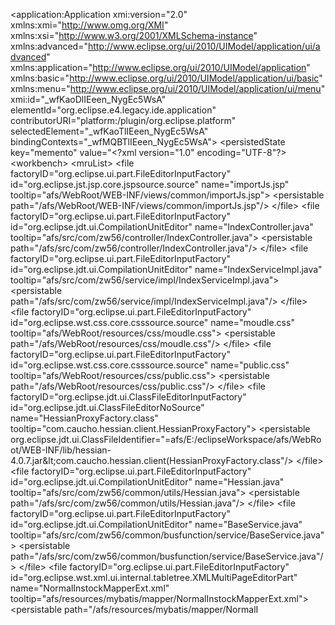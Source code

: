 <?xml version="1.0" encoding="ASCII"?>
<application:Application xmi:version="2.0" xmlns:xmi="http://www.omg.org/XMI" xmlns:xsi="http://www.w3.org/2001/XMLSchema-instance" xmlns:advanced="http://www.eclipse.org/ui/2010/UIModel/application/ui/advanced" xmlns:application="http://www.eclipse.org/ui/2010/UIModel/application" xmlns:basic="http://www.eclipse.org/ui/2010/UIModel/application/ui/basic" xmlns:menu="http://www.eclipse.org/ui/2010/UIModel/application/ui/menu" xmi:id="_wfKaoDlIEeen_NygEc5WsA" elementId="org.eclipse.e4.legacy.ide.application" contributorURI="platform:/plugin/org.eclipse.platform" selectedElement="_wfKaoTlIEeen_NygEc5WsA" bindingContexts="_wfMQBTlIEeen_NygEc5WsA">
  <persistedState key="memento" value="&lt;?xml version=&quot;1.0&quot; encoding=&quot;UTF-8&quot;?>&#xD;&#xA;&lt;workbench>&#xD;&#xA;&lt;mruList>&#xD;&#xA;&lt;file factoryID=&quot;org.eclipse.ui.part.FileEditorInputFactory&quot; id=&quot;org.eclipse.jst.jsp.core.jspsource.source&quot; name=&quot;importJs.jsp&quot; tooltip=&quot;afs/WebRoot/WEB-INF/views/common/importJs.jsp&quot;>&#xD;&#xA;&lt;persistable path=&quot;/afs/WebRoot/WEB-INF/views/common/importJs.jsp&quot;/>&#xD;&#xA;&lt;/file>&#xD;&#xA;&lt;file factoryID=&quot;org.eclipse.ui.part.FileEditorInputFactory&quot; id=&quot;org.eclipse.jdt.ui.CompilationUnitEditor&quot; name=&quot;IndexController.java&quot; tooltip=&quot;afs/src/com/zw56/controller/IndexController.java&quot;>&#xD;&#xA;&lt;persistable path=&quot;/afs/src/com/zw56/controller/IndexController.java&quot;/>&#xD;&#xA;&lt;/file>&#xD;&#xA;&lt;file factoryID=&quot;org.eclipse.ui.part.FileEditorInputFactory&quot; id=&quot;org.eclipse.jdt.ui.CompilationUnitEditor&quot; name=&quot;IndexServiceImpl.java&quot; tooltip=&quot;afs/src/com/zw56/service/impl/IndexServiceImpl.java&quot;>&#xD;&#xA;&lt;persistable path=&quot;/afs/src/com/zw56/service/impl/IndexServiceImpl.java&quot;/>&#xD;&#xA;&lt;/file>&#xD;&#xA;&lt;file factoryID=&quot;org.eclipse.ui.part.FileEditorInputFactory&quot; id=&quot;org.eclipse.wst.css.core.csssource.source&quot; name=&quot;moudle.css&quot; tooltip=&quot;afs/WebRoot/resources/css/moudle.css&quot;>&#xD;&#xA;&lt;persistable path=&quot;/afs/WebRoot/resources/css/moudle.css&quot;/>&#xD;&#xA;&lt;/file>&#xD;&#xA;&lt;file factoryID=&quot;org.eclipse.ui.part.FileEditorInputFactory&quot; id=&quot;org.eclipse.wst.css.core.csssource.source&quot; name=&quot;public.css&quot; tooltip=&quot;afs/WebRoot/resources/css/public.css&quot;>&#xD;&#xA;&lt;persistable path=&quot;/afs/WebRoot/resources/css/public.css&quot;/>&#xD;&#xA;&lt;/file>&#xD;&#xA;&lt;file factoryID=&quot;org.eclipse.jdt.ui.ClassFileEditorInputFactory&quot; id=&quot;org.eclipse.jdt.ui.ClassFileEditorNoSource&quot; name=&quot;HessianProxyFactory.class&quot; tooltip=&quot;com.caucho.hessian.client.HessianProxyFactory&quot;>&#xD;&#xA;&lt;persistable org.eclipse.jdt.ui.ClassFileIdentifier=&quot;=afs/E:\/eclipseWorkspace\/afs\/WebRoot\/WEB-INF\/lib\/hessian-4.0.7.jar&amp;lt;com.caucho.hessian.client(HessianProxyFactory.class&quot;/>&#xD;&#xA;&lt;/file>&#xD;&#xA;&lt;file factoryID=&quot;org.eclipse.ui.part.FileEditorInputFactory&quot; id=&quot;org.eclipse.jdt.ui.CompilationUnitEditor&quot; name=&quot;Hessian.java&quot; tooltip=&quot;afs/src/com/zw56/common/utils/Hessian.java&quot;>&#xD;&#xA;&lt;persistable path=&quot;/afs/src/com/zw56/common/utils/Hessian.java&quot;/>&#xD;&#xA;&lt;/file>&#xD;&#xA;&lt;file factoryID=&quot;org.eclipse.ui.part.FileEditorInputFactory&quot; id=&quot;org.eclipse.jdt.ui.CompilationUnitEditor&quot; name=&quot;BaseService.java&quot; tooltip=&quot;afs/src/com/zw56/common/busfunction/service/BaseService.java&quot;>&#xD;&#xA;&lt;persistable path=&quot;/afs/src/com/zw56/common/busfunction/service/BaseService.java&quot;/>&#xD;&#xA;&lt;/file>&#xD;&#xA;&lt;file factoryID=&quot;org.eclipse.ui.part.FileEditorInputFactory&quot; id=&quot;org.eclipse.wst.xml.ui.internal.tabletree.XMLMultiPageEditorPart&quot; name=&quot;NormalInstockMapperExt.xml&quot; tooltip=&quot;afs/resources/mybatis/mapper/NormalInstockMapperExt.xml&quot;>&#xD;&#xA;&lt;persistable path=&quot;/afs/resources/mybatis/mapper/NormalI